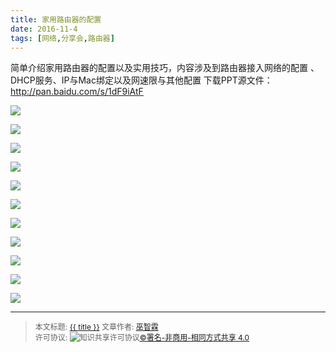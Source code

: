 ```yaml
---
title: 家用路由器的配置
date: 2016-11-4
tags: [网络,分享会,路由器]
---
```


简单介绍家用路由器的配置以及实用技巧，内容涉及到路由器接入网络的配置 、DHCP服务、IP与Mac绑定以及网速限与其他配置
下载PPT源文件：http://pan.baidu.com/s/1dF9iAtF

<!--more-->


![](http://ww3.sinaimg.cn/mw690/006rmJyDjw1f9g2qkghhpj30qo0k03zg.jpg)

![](http://ww4.sinaimg.cn/mw690/006rmJyDjw1f9g2qm1opjj30qo0k0q4d.jpg)

![](http://ww2.sinaimg.cn/mw690/006rmJyDjw1f9g2qmh5jgj30qo0k03zu.jpg)

![](http://ww1.sinaimg.cn/mw690/006rmJyDjw1f9g2qn5zfoj30qo0k03zk.jpg)

![](http://ww1.sinaimg.cn/mw690/006rmJyDjw1f9g2qnmvj3j30qo0k0wfn.jpg)

![](http://ww2.sinaimg.cn/mw690/006rmJyDjw1f9g2qo6kjgj30qo0k0q4e.jpg)

![](http://ww1.sinaimg.cn/mw690/006rmJyDjw1f9g2qoop8qj30qo0k0q4r.jpg)

![](http://ww1.sinaimg.cn/mw690/006rmJyDjw1f9g2qp3ixsj30qo0k0myh.jpg)

![](http://ww1.sinaimg.cn/mw690/006rmJyDjw1f9g2qpkwx1j30qo0k0t9x.jpg)

![](http://ww2.sinaimg.cn/mw690/006rmJyDjw1f9g2qq1cz7j30qo0k0gn0.jpg)

![](http://ww4.sinaimg.cn/mw690/006rmJyDjw1f9g2qqgkwnj30qo0k0q4l.jpg)






------

> <span style="font-size:12px">本文标题: <a href="{{ permalink }}">{{ title }}</a>
> 文章作者: <a href="http://itxiehui.github.io/">巫智霖</a>  
> 许可协议: <img alt="知识共享许可协议" style="border-width:0" src="https://i.creativecommons.org/l/by-nc-sa/4.0/80x15.png" /><a rel="license" href="http://creativecommons.org/licenses/by-nc-sa/4.0/">©署名-非商用-相同方式共享 4.0</a></span>


